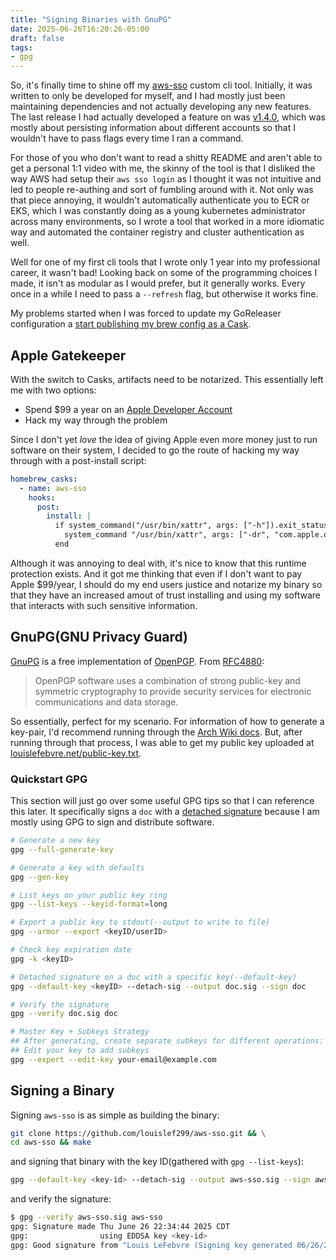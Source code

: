 ```yaml
---
title: "Signing Binaries with GnuPG"
date: 2025-06-26T16:20:26-05:00
draft: false
tags:
- gpg
---
```


So, it's finally time to shine off my [aws-sso][] custom cli
tool. Initially, it was written to only be developed for myself, and I
had mostly just been maintaining dependencies and not actually
developing any new features. The last release I had actually developed
a feature on was [v1.4.0][], which was mostly about persisting
information about different accounts so that I wouldn't have to pass
flags every time I ran a command.

For those of you who don't want to read a shitty README and aren't
able to get a personal 1:1 video with me, the skinny of the tool is
that I disliked the way AWS had setup their `aws sso login` as I
thought it was not intuitive and led to people re-authing and sort of
fumbling around with it. Not only was that piece annoying, it wouldn't
automatically authenticate you to ECR or EKS, which I was constantly
doing as a young kubernetes administrator across many environments, so
I wrote a tool that worked in a more idiomatic way and automated the
container registry and cluster authentication as well.

Well for one of my first cli tools that I wrote only 1 year into my
professional career, it wasn't bad! Looking back on some of the
programming choices I made, it isn't as modular as I would prefer, but
it generally works. Every once in a while I need to pass a `--refresh`
flag, but otherwise it works fine.

My problems started when I was forced to update my GoReleaser
configuration a [start publishing my brew config as a Cask][PR#480].

## Apple Gatekeeper

With the switch to Casks, artifacts need to be notarized. This
essentially left me with two options:

- Spend $99 a year on an [Apple Developer Account][]
- Hack my way through the problem

Since I don't yet *love* the idea of giving Apple even more money just
to run software on their system, I decided to go the route of hacking
my way through with a post-install script:

<!-- markdownlint-disable MD013 -->
```yaml
homebrew_casks:
  - name: aws-sso
    hooks:
      post:
        install: |
          if system_command("/usr/bin/xattr", args: ["-h"]).exit_status == 0
            system_command "/usr/bin/xattr", args: ["-dr", "com.apple.quarantine", "#{staged_path}/aws-sso"]
          end
```

Although it was annoying to deal with, it's nice to know that this runtime
protection exists. And it got me thinking that even if I don't want to pay Apple
$99/year, I should do my end users justice and notarize my binary so that they
have an increased amout of trust installing and using my software that interacts
with such sensitive information.

## GnuPG(GNU Privacy Guard)

[GnuPG][] is a free implementation of [OpenPGP][]. From [RFC4880][]:

> OpenPGP software uses a combination of strong public-key and symmetric
> cryptography to provide security services for electronic communications and
> data storage.

So essentially, perfect for my scenario. For information of how to generate a
key-pair, I'd recommend running through the [Arch Wiki docs][]. But, after
running through that process, I was able to get my public key uploaded at
[louislefebvre.net/public-key.txt](/public-key.txt).

### Quickstart GPG

This section will just go over some useful GPG tips so that I can
reference this later. It specifically signs a `doc` with a [detached
signature][] because I am mostly using GPG to sign and distribute
software.

```bash
# Generate a new key
gpg --full-generate-key

# Generate a key with defaults
gpg --gen-key

# List keys on your public key ring
gpg --list-keys --keyid-format=long

# Export a public key to stdout(--output to write to file)
gpg --armor --export <keyID/userID>

# Check key expiration date
gpg -k <keyID>

# Detached signature on a doc with a specific key(--default-key)
gpg --default-key <keyID> --detach-sig --output doc.sig --sign doc

# Verify the signature
gpg --verify doc.sig doc

# Master Key + Subkeys Strategy
## After generating, create separate subkeys for different operations:
## Edit your key to add subkeys
gpg --expert --edit-key your-email@example.com
```

## Signing a Binary

Signing `aws-sso` is as simple as building the binary:

```bash
git clone https://github.com/louislef299/aws-sso.git && \
cd aws-sso && make
```

and signing that binary with the key ID(gathered with `gpg --list-keys`):

```bash
gpg --default-key <key-id> --detach-sig --output aws-sso.sig --sign aws-sso
```

and verify the signature:

```bash
$ gpg --verify aws-sso.sig aws-sso
gpg: Signature made Thu June 26 22:34:44 2025 CDT
gpg:                using EDDSA key <key-id>
gpg: Good signature from "Louis LeFebvre (Signing key generated 06/26/2025) <louis@gmail.com>" [ultimate]
```

[Apple Developer Account]: https://developer.apple.com/
[Arch Wiki docs]: https://wiki.archlinux.org/title/GnuPG#Create_a_key_pair
[aws-sso]: https://github.com/louislef299/aws-sso
[detached signature]: https://www.gnupg.org/gph/en/manual/r622.html
[GnuPG]: https://www.gnupg.org/gph/en/manual/book1.html
[OpenPGP]: https://www.openpgp.org/about/
[PR#480]: https://github.com/louislef299/aws-sso/pull/480
[RFC4880]: https://www.ietf.org/rfc/rfc4880.txt
[v1.4.0]: https://github.com/louislef299/aws-sso/releases/tag/v1.4.0
